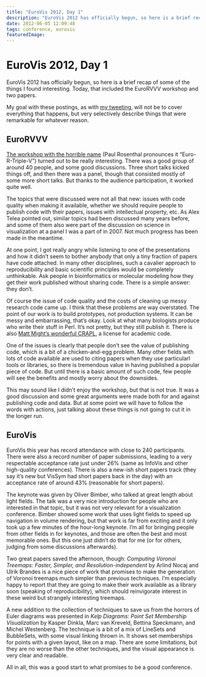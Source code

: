 ```yaml
---
title: "EuroVis 2012, Day 1"
description: "EuroVis 2012 has officially begun, so here is a brief recap of some of the things I found interesting. Today, that included the EuroRVVV workshop and two papers."
date: 2012-06-05 12:09:48
tags: conference, eurovis
featuredImage: 
---
```


# EuroVis 2012, Day 1

EuroVis 2012 has officially begun, so here is a brief recap of some of the things I found interesting. Today, that included the EuroRVVV workshop and two papers.

My goal with these postings, as with <a href="http://twitter.com/eagereyes">my tweeting</a>, will not be to cover everything that happens, but very selectively describe things that were remarkable for whatever reason.

## EuroRVVV

<a href="http://www.eurorvvv.org/">The workshop with the horrible name</a> (Paul Rosenthal pronounces it “Euro-R-Triple-V”) turned out to be really interesting. There was a good group of around 40 people, and some good discussions. Three short talks kicked things off, and then there was a panel, though that consisted mostly of some more short talks. But thanks to the audience participation, it worked quite well.

The topics that were discussed were not all that new: issues with code quality when making it available, whether we should require people to publish code with their papers, issues with intellectual property, etc. As Alex Telea pointed out, similar topics had been discussed many years before, and some of them also were part of the discussion on science in visualization at a panel I was a part of in 2007. Not much progress has been made in the meantime.

At one point, I got really angry while listening to one of the presentations and how it didn’t seem to bother anybody that only a tiny fraction of papers have code attached. In many other disciplines, such a cavalier approach to reproducibility and basic scientific principles would be completely unthinkable. Ask people in bioinformatics or molecular modeling how they get their work published without sharing code. There is a simple answer: they don’t.

Of course the issue of code quality and the costs of cleaning up messy research code came up. I think that these problems are way overstated. The point of our work is to build prototypes, not production systems. It can be messy and embarrassing, that’s okay. Look at what many biologists produce who write their stuff in Perl. It’s not pretty, but they still publish it. There is also <a href="http://matt.might.net/articles/crapl/">Matt Might’s wonderful CRAPL</a>, a license for academic code.

One of the issues is clearly that people don’t see the value of publishing code, which is a bit of a chicken-and-egg problem. Many other fields with lots of code available are used to citing papers when they use particularl tools or libraries, so there is tremendous value in having published a popular piece of code. But until there is a basic amount of such code, few people will see the benefits and mostly worry about the downsides.

This may sound like I didn’t enjoy the workshop, but that is not true. It was a good discussion and some great arguments were made both for and against publishing code and data. But at some point we will have to follow the words with actions, just talking about these things is not going to cut it in the longer run.

## EuroVis

EuroVis this year has record attendance with close to 240 participants. There were also a record number of paper submissions, leading to a very respectable acceptance rate just under 26% (same as InfoVis and other high-quality conferences). There is also a new-ish short papers track (they say it’s new but VisSym had short papers back in the day) with an acceptance rate of around 43% (reasonable for short papers).

The keynote was given by Oliver Bimber, who talked at great length about light fields. The talk was a very nice introduction for people who are interested in that topic, but it was not very relevant for a visualization conference. Bimber showed some work that uses light fields to speed up navigation in volume rendering, but that work is far from exciting and it only took up a few minutes of the hour-long keynote. I’m all for bringing people from other fields in for keynotes, and those are often the best and most memorable ones. But this one just didn’t do that for me (or for others, judging from some discussions afterwards).

Two great papers saved the afternoon, though: <em>Computing Voronoi Treemaps: Faster, Simpler, and Resolution-independent</em> by Arlind Nocaj and Ulrik Brandes is a nice piece of work that promises to make the generation of Voronoi treemaps much simpler than previous techniques. I’m especially happy to report that they are going to make their work available as a library soon (speaking of reproducibility), which should reinvigorate interest in these weird but strangely interesting treemaps.

A new addition to the collection of techniques to save us from the horrors of Euler diagrams was presented in <em>Kelp Diagrams: Point Set Membership Visualization</em> by Kasper Dinkla, Marc van Kreveld, Bettina Speckmann, and Michel Westenberg. The technique is a bit of a mix of LineSets and BubbleSets, with some visual linking thrown in. It shows set memberships for points with a given layout, like on a map. There are some limitations, but they are no worse than the other techniques, and the visual appearance is very clear and readable.

All in all, this was a good start to what promises to be a good conference.


<PostedBy />


